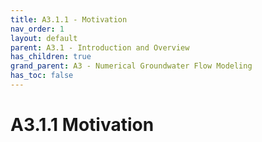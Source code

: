 ```yaml
---
title: A3.1.1 - Motivation
nav_order: 1
layout: default
parent: A3.1 - Introduction and Overview
has_children: true
grand_parent: A3 - Numerical Groundwater Flow Modeling
has_toc: false
---
```


<script
  src="https://cdn.mathjax.org/mathjax/latest/MathJax.js?config=TeX-AMS-MML_HTMLorMML"
  type="text/javascript">
</script>
# A3.1.1 Motivation









